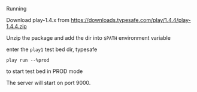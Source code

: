 Running 

Download play-1.4.x from https://downloads.typesafe.com/play/1.4.4/play-1.4.4.zip

Unzip the package and add the dir into `$PATH` environment variable

enter the `play1` test bed dir, typesafe

```
play run --%prod
```

to start test bed in PROD mode

The server will start on port 9000.
